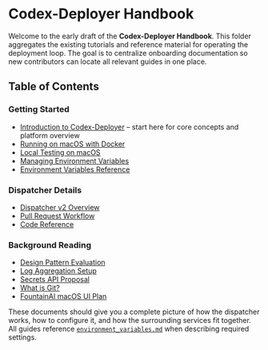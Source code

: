 # Codex-Deployer Handbook

Welcome to the early draft of the **Codex-Deployer Handbook**. This folder aggregates the
existing tutorials and reference material for operating the deployment loop.
The goal is to centralize onboarding documentation so new contributors can
locate all relevant guides in one place.

## Table of Contents

### Getting Started

- [Introduction to Codex-Deployer](introduction.md) – start here for core concepts and platform overview
- [Running on macOS with Docker](../mac_docker_tutorial.md)
- [Local Testing on macOS](../mac_local_testing.md)
- [Managing Environment Variables](../managing_environment_variables.md)
- [Environment Variables Reference](../environment_variables.md)

### Dispatcher Details

- [Dispatcher v2 Overview](../dispatcher_v2.md)
- [Pull Request Workflow](../pull_request_workflow.md)
- [Code Reference](code_reference.md)

### Background Reading

- [Design Pattern Evaluation](../design_patterns.md)
- [Log Aggregation Setup](../log_aggregation.md)
- [Secrets API Proposal](../secrets_api_proposal.md)
- [What is Git?](../what_is_git.md)
- [FountainAI macOS UI Plan](../fountainai_mac_ui_plan.md)

These documents should give you a complete picture of how the dispatcher works,
how to configure it, and how the surrounding services fit together. All guides
reference [`environment_variables.md`](../environment_variables.md) when
describing required settings.

